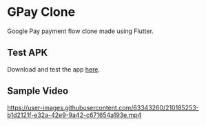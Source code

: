 # GPay Clone

Google Pay payment flow clone made using Flutter.

## Test APK
Download and test the app [here](https://drive.google.com/file/d/1h4fZTzDv3SplQhEwxHTmudMK01pPfQQE/view?usp=sharing).

## Sample Video

https://user-images.githubusercontent.com/63343260/210185253-b1d2121f-e32a-42e9-9a42-c671654a193e.mp4

